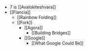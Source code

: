 - 7 is [[Avalokiteshvara]]
- [[Flancia]]
  - [[Rainbow Folding]]
  - [[Fork]]
    - [[Agora]]
      - [[Building Bridges]]
    - [[Google]]
      - [[What Google Could Be]]
